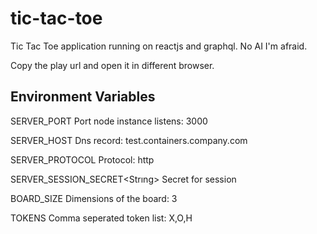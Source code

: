 # tic-tac-toe
Tic Tac Toe application running on reactjs and graphql. No AI I'm afraid.

Copy the play url and open it in different browser.

## Environment Variables

SERVER_PORT<Int> Port node instance listens: 3000

SERVER_HOST<String> Dns record: test.containers.company.com

SERVER_PROTOCOL<String> Protocol: http

SERVER_SESSION_SECRET<Strıng> Secret for session

BOARD_SIZE<Int> Dimensions of the board: 3

TOKENS<String> Comma seperated token list: X,O,H
